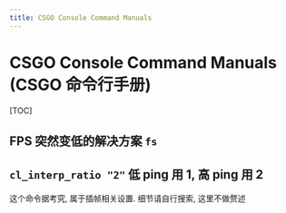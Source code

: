 ```yaml
---
title: CSGO Console Command Manuals
---
```


# CSGO Console Command Manuals (CSGO 命令行手册)

[TOC]

## FPS 突然变低的解决方案 `fs`

## `cl_interp_ratio "2"` 低 ping 用 1, 高 ping 用 2

这个命令据考究, 属于插帧相关设置. 细节请自行搜索, 这里不做赘述

